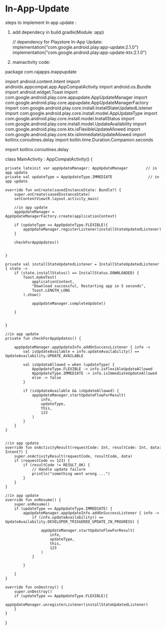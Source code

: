 # In-App-Update

steps to implement In app update :

1.  add dependecy in build.gradle(Module :app)

    // dependency for  Playstore In-App Update:
    implementation("com.google.android.play:app-update:2.1.0")
    implementation("com.google.android.play:app-update-ktx:2.1.0")
  

2. mainactivity code:



package com.rajapps.inappupdate

import android.content.Intent
import androidx.appcompat.app.AppCompatActivity
import android.os.Bundle
import android.widget.Toast
import com.google.android.play.core.appupdate.AppUpdateManager
import com.google.android.play.core.appupdate.AppUpdateManagerFactory
import com.google.android.play.core.install.InstallStateUpdatedListener
import com.google.android.play.core.install.model.AppUpdateType
import com.google.android.play.core.install.model.InstallStatus
import com.google.android.play.core.install.model.UpdateAvailability
import com.google.android.play.core.ktx.isFlexibleUpdateAllowed
import com.google.android.play.core.ktx.isImmediateUpdateAllowed
import kotlinx.coroutines.delay
import kotlin.time.Duration.Companion.seconds

import kotlinx.coroutines.delay


class MainActivity : AppCompatActivity() {

    private lateinit var appUpdateManager: AppUpdateManager        // in app update
    private val updateType = AppUpdateType.IMMEDIATE                // in app update

    override fun onCreate(savedInstanceState: Bundle?) {
        super.onCreate(savedInstanceState)
        setContentView(R.layout.activity_main)

        //in app update
        appUpdateManager = AppUpdateManagerFactory.create(applicationContext)

        if (updateType == AppUpdateType.FLEXIBLE){
            appUpdateManager.registerListener(installStateUpdatedListener)
        }

        checkForAppUpdates()


    }

    private val installStateUpdatedListener = InstallStateUpdatedListener { state ->
        if (state.installStatus() == InstallStatus.DOWNLOADED) {
            Toast.makeText(
                applicationContext,
                "Download successful, Restarting app in 5 seconds",
                Toast.LENGTH_LONG
            ).show()

                appUpdateManager.completeUpdate()

        }


    }

    //in app update
    private fun checkForAppUpdates() {

        appUpdateManager.appUpdateInfo.addOnSuccessListener { info ->
            val isUpdateAvailable = info.updateAvailability() == UpdateAvailability.UPDATE_AVAILABLE

            val isUpdateAllowed = when (updateType) {
                AppUpdateType.FLEXIBLE -> info.isFlexibleUpdateAllowed
                AppUpdateType.IMMEDIATE -> info.isImmediateUpdateAllowed
                else -> false
            }

            if (isUpdateAvailable && isUpdateAllowed) {
                appUpdateManager.startUpdateFlowForResult(
                    info,
                    updateType,
                    this,
                    123
                )
            }
        }
    }


    //in app update
    override fun onActivityResult(requestCode: Int, resultCode: Int, data: Intent?) {
        super.onActivityResult(requestCode, resultCode, data)
        if (requestCode == 123) {
            if (resultCode != RESULT_OK) {
                // Handle update failure
                println("something went wrong ...")
            }
        }
    }

    //in app update
    override fun onResume() {
        super.onResume()
        if (updateType == AppUpdateType.IMMEDIATE) {
            appUpdateManager.appUpdateInfo.addOnSuccessListener { info ->
                if (info.updateAvailability() == UpdateAvailability.DEVELOPER_TRIGGERED_UPDATE_IN_PROGRESS) {

                    appUpdateManager.startUpdateFlowForResult(
                        info,
                        updateType,
                        this,
                        123
                    )
                }

            }

        }
    }

    override fun onDestroy() {
        super.onDestroy()
        if (updateType == AppUpdateType.FLEXIBLE){
            appUpdateManager.unregisterListener(installStateUpdatedListener)
        }
    }


}  
